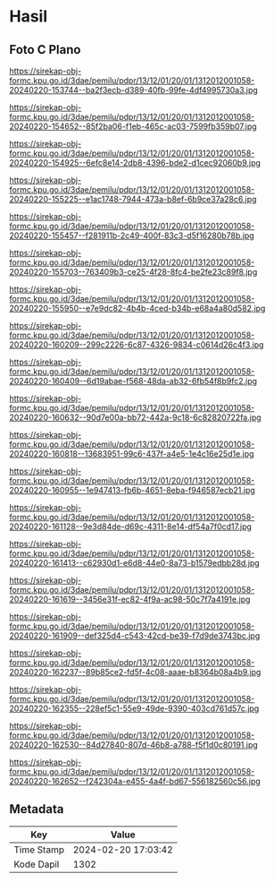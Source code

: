 # Hasil

## Foto C Plano

https://sirekap-obj-formc.kpu.go.id/3dae/pemilu/pdpr/13/12/01/20/01/1312012001058-20240220-153744--ba2f3ecb-d389-40fb-99fe-4df4995730a3.jpg

https://sirekap-obj-formc.kpu.go.id/3dae/pemilu/pdpr/13/12/01/20/01/1312012001058-20240220-154652--85f2ba06-f1eb-465c-ac03-7599fb359b07.jpg

https://sirekap-obj-formc.kpu.go.id/3dae/pemilu/pdpr/13/12/01/20/01/1312012001058-20240220-154925--6efc8e14-2db8-4396-bde2-d1cec92060b9.jpg

https://sirekap-obj-formc.kpu.go.id/3dae/pemilu/pdpr/13/12/01/20/01/1312012001058-20240220-155225--e1ac1748-7944-473a-b8ef-6b9ce37a28c6.jpg

https://sirekap-obj-formc.kpu.go.id/3dae/pemilu/pdpr/13/12/01/20/01/1312012001058-20240220-155457--f281911b-2c49-400f-83c3-d5f16280b78b.jpg

https://sirekap-obj-formc.kpu.go.id/3dae/pemilu/pdpr/13/12/01/20/01/1312012001058-20240220-155703--763409b3-ce25-4f28-8fc4-be2fe23c89f8.jpg

https://sirekap-obj-formc.kpu.go.id/3dae/pemilu/pdpr/13/12/01/20/01/1312012001058-20240220-155950--e7e9dc82-4b4b-4ced-b34b-e68a4a80d582.jpg

https://sirekap-obj-formc.kpu.go.id/3dae/pemilu/pdpr/13/12/01/20/01/1312012001058-20240220-160209--299c2226-6c87-4326-9834-c0614d26c4f3.jpg

https://sirekap-obj-formc.kpu.go.id/3dae/pemilu/pdpr/13/12/01/20/01/1312012001058-20240220-160409--6d19abae-f568-48da-ab32-6fb54f8b9fc2.jpg

https://sirekap-obj-formc.kpu.go.id/3dae/pemilu/pdpr/13/12/01/20/01/1312012001058-20240220-160632--90d7e00a-bb72-442a-9c18-6c82820722fa.jpg

https://sirekap-obj-formc.kpu.go.id/3dae/pemilu/pdpr/13/12/01/20/01/1312012001058-20240220-160818--13683951-99c6-437f-a4e5-1e4c16e25d1e.jpg

https://sirekap-obj-formc.kpu.go.id/3dae/pemilu/pdpr/13/12/01/20/01/1312012001058-20240220-160955--1e947413-fb6b-4651-8eba-f946587ecb21.jpg

https://sirekap-obj-formc.kpu.go.id/3dae/pemilu/pdpr/13/12/01/20/01/1312012001058-20240220-161128--9e3d84de-d69c-4311-8e14-df54a7f0cd17.jpg

https://sirekap-obj-formc.kpu.go.id/3dae/pemilu/pdpr/13/12/01/20/01/1312012001058-20240220-161413--c62930d1-e6d8-44e0-8a73-b1579edbb28d.jpg

https://sirekap-obj-formc.kpu.go.id/3dae/pemilu/pdpr/13/12/01/20/01/1312012001058-20240220-161619--3456e31f-ec82-4f9a-ac98-50c7f7a4191e.jpg

https://sirekap-obj-formc.kpu.go.id/3dae/pemilu/pdpr/13/12/01/20/01/1312012001058-20240220-161909--def325d4-c543-42cd-be39-f7d9de3743bc.jpg

https://sirekap-obj-formc.kpu.go.id/3dae/pemilu/pdpr/13/12/01/20/01/1312012001058-20240220-162237--89b85ce2-fd5f-4c08-aaae-b8364b08a4b9.jpg

https://sirekap-obj-formc.kpu.go.id/3dae/pemilu/pdpr/13/12/01/20/01/1312012001058-20240220-162355--228ef5c1-55e9-49de-9390-403cd761d57c.jpg

https://sirekap-obj-formc.kpu.go.id/3dae/pemilu/pdpr/13/12/01/20/01/1312012001058-20240220-162530--84d27840-807d-46b8-a788-f5f1d0c80191.jpg

https://sirekap-obj-formc.kpu.go.id/3dae/pemilu/pdpr/13/12/01/20/01/1312012001058-20240220-162652--f242304a-e455-4a4f-bd67-556182560c56.jpg


## Metadata

| Key        | Value               |
| ---------- | ------------------- |
| Time Stamp | 2024-02-20 17:03:42 |
| Kode Dapil | 1302                |



